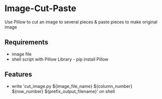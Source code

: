 # Image-Cut-Paste
Use Pillow to cut an image to several pieces &amp;  paste pieces to make original image

## Requirements

* image file
* shell script with Pillow Library - pip install Pillow

## Features

- write 'cut_image.py ${image_file_name} ${column_number}  ${row_number} ${prefix_output_filename}' on shell
